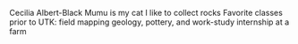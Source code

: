 Cecilia Albert-Black
Mumu is my cat
I like to collect rocks
Favorite classes prior to UTK: field mapping geology, pottery, and work-study internship at a farm